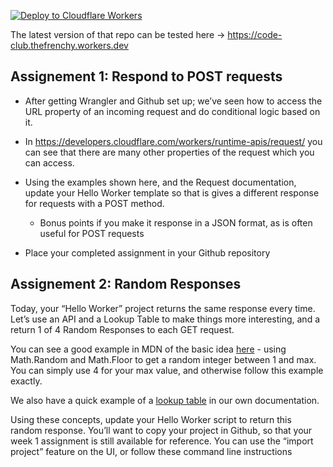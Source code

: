 [![Deploy to Cloudflare Workers](https://deploy.workers.cloudflare.com/button)](https://deploy.workers.cloudflare.com/?url=https://github.com/vences/code-club)

The latest version of that repo can be tested here -> https://code-club.thefrenchy.workers.dev

## Assignement 1: Respond to POST requests

* After getting Wrangler and Github set up; we’ve seen how to access the URL  property of an incoming request and do conditional logic based on it.
* In https://developers.cloudflare.com/workers/runtime-apis/request/ you can see that there are many other properties of the request which you can access.

* Using the examples shown here, and the Request documentation, update your Hello Worker template so that is gives a different response for requests with a POST method.
  * Bonus points if you make it response in a JSON format, as is often useful for POST requests
* Place your completed assignment in your Github repository

## Assignement 2: Random Responses

Today, your “Hello Worker” project returns the same response every time. Let’s use an API and a Lookup Table to make things more interesting, and a return 1 of 4 Random Responses  to each GET request.

You can see a good example in MDN of the basic idea [here](https://developer.mozilla.org/en-US/docs/Web/JavaScript/Reference/Global_Objects/Math/random) - using Math.Random and Math.Floor to get a random integer between 1 and max. You can simply use 4 for your max value, and otherwise follow this example exactly. 

We also have a quick example of a [lookup table](https://developers.cloudflare.com/workers/examples/country-code-redirect/) in our own documentation.

Using these concepts, update your Hello Worker script to return this random response. You’ll want to copy your project in Github, so that your week 1 assignment is still available for reference. You can use the “import project” feature on the UI, or follow these command line instructions 
